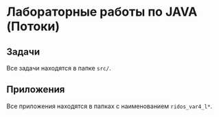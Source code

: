 # Лабораторные работы по JAVA (Потоки)

## Задачи

Все задачи находятся в папке `src/`.

## Приложения

Все приложения находятся в папках с наименованием `ridos_var4_l*`.
